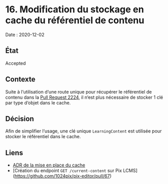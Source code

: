 # 16. Modification du stockage en cache du référentiel de contenu

Date : 2020-12-02

## État

Accepted

## Contexte

Suite à l‘utilisation d‘une route unique pour récupérer le référentiel de contenu dans la [Pull Request 2224](https://github.com/1024pix/pix/pull/2224), il n‘est plus nécessaire de stocker 1 clé par type d‘objet dans le cache.

## Décision

Afin de simplifier l‘usage, une clé unique `LearningContent` est utilisée pour stocker le référentiel dans le cache.

## Liens

- [ADR de la mise en place du cache](0005-ajout-d-un-cache-memoire-distribute-pour-le-contenu-pedagogique.md)
- [Création du endpoint `GET /current-content` sur Pix LCMS] (https://github.com/1024pix/pix-editor/pull/67)
